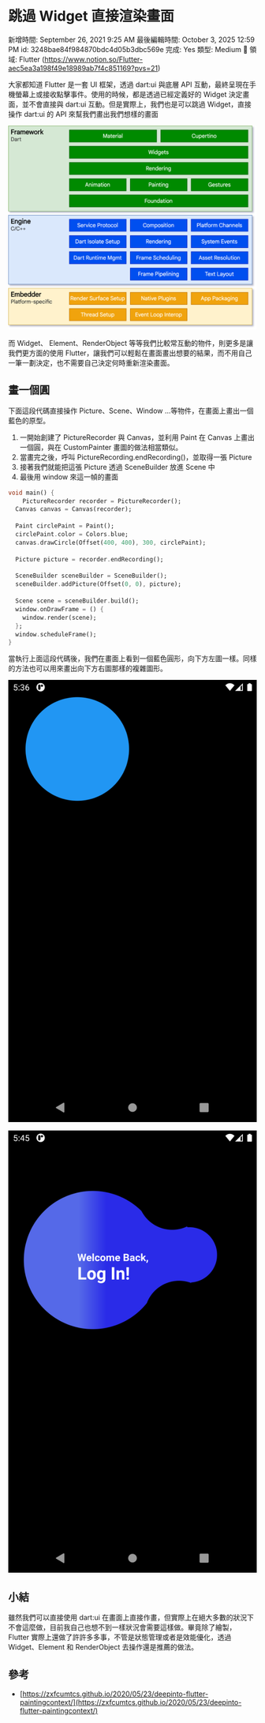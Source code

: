 # 跳過 Widget 直接渲染畫面

新增時間: September 26, 2021 9:25 AM
最後編輯時間: October 3, 2025 12:59 PM
id: 3248bae84f984870bdc4d05b3dbc569e
完成: Yes
類型: Medium
🧩 領域: Flutter (https://www.notion.so/Flutter-aec5ea3a198f49e18989ab7f4c851169?pvs=21)

大家都知道 Flutter 是一套 UI 框架，透過 dart:ui 與底層 API 互動，最終呈現在手機螢幕上或接收點擊事件。使用的時候，都是透過已經定義好的 Widget 決定畫面，並不會直接與 dart:ui 互動。但是實際上，我們也是可以跳過 Widget，直接操作 dart:ui 的 API 來幫我們畫出我們想樣的畫面

![archdiagram.png](%E8%B7%B3%E9%81%8E%20Widget%20%E7%9B%B4%E6%8E%A5%E6%B8%B2%E6%9F%93%E7%95%AB%E9%9D%A2/archdiagram.png)

而 Widget、 Element、RenderObject 等等我們比較常互動的物件，則更多是讓我們更方面的使用 Flutter，讓我們可以輕鬆在畫面畫出想要的結果，而不用自己一筆一劃決定，也不需要自己決定何時重新渲染畫面。

## 畫一個圓

下面這段代碼直接操作 Picture、Scene、Window ...等物件，在畫面上畫出一個藍色的原型。

1. 一開始創建了 PictureRecorder 與 Canvas，並利用 Paint 在 Canvas 上畫出一個圓，與在 CustomPainter 畫圖的做法相當類似。
2. 當畫完之後，呼叫 PictureRecording.endRecording()，並取得一張 Picture
3. 接著我們就能把這張 Picture 透過 SceneBuilder 放進 Scene 中
4. 最後用 window 來這一幀的畫面

```dart
void main() {
	PictureRecorder recorder = PictureRecorder();
  Canvas canvas = Canvas(recorder);

  Paint circlePaint = Paint();
  circlePaint.color = Colors.blue;
  canvas.drawCircle(Offset(400, 400), 300, circlePaint);

  Picture picture = recorder.endRecording();

  SceneBuilder sceneBuilder = SceneBuilder();
  sceneBuilder.addPicture(Offset(0, 0), picture);

  Scene scene = sceneBuilder.build();
  window.onDrawFrame = () {
    window.render(scene);
  };
  window.scheduleFrame();
}
```

當執行上面這段代碼後，我們在畫面上看到一個藍色圓形，向下方左圖一樣。同樣的方法也可以用來畫出向下方右圖那樣的複雜圖形。

![Screenshot_20210926_173637.png](%E8%B7%B3%E9%81%8E%20Widget%20%E7%9B%B4%E6%8E%A5%E6%B8%B2%E6%9F%93%E7%95%AB%E9%9D%A2/Screenshot_20210926_173637.png)

![Screenshot_20210926_174545.png](%E8%B7%B3%E9%81%8E%20Widget%20%E7%9B%B4%E6%8E%A5%E6%B8%B2%E6%9F%93%E7%95%AB%E9%9D%A2/Screenshot_20210926_174545.png)

## 小結

雖然我們可以直接使用 dart:ui 在畫面上直接作畫，但實際上在絕大多數的狀況下不會這麼做，目前我自己也想不到一樣狀況會需要這樣做。畢竟除了繪製，Flutter 實際上還做了許許多多事，不管是狀態管理或者是效能優化，透過 Widget、Element 和 RenderObject 去操作還是推薦的做法。

## 參考

- [https://zxfcumtcs.github.io/2020/05/23/deepinto-flutter-paintingcontext/](https://zxfcumtcs.github.io/2020/05/23/deepinto-flutter-paintingcontext/)